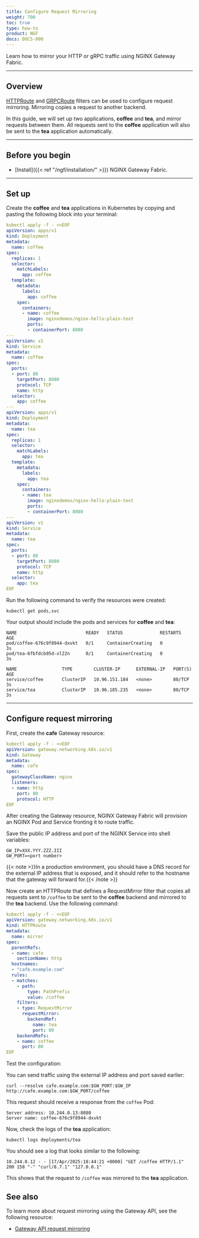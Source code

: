 ```yaml
---
title: Configure Request Mirroring
weight: 700
toc: true
type: how-to
product: NGF
docs: DOCS-000
---
```


Learn how to mirror your HTTP or gRPC traffic using NGINX Gateway Fabric.

---

## Overview

[HTTPRoute](https://gateway-api.sigs.k8s.io/api-types/httproute/) and [GRPCRoute](https://gateway-api.sigs.k8s.io/api-types/grpcroute/) filters can be used to configure request mirroring. Mirroring copies a request to another backend.

In this guide, we will set up two applications, **coffee** and **tea**, and mirror requests between them. All requests
sent to the **coffee** application will also be sent to the **tea** application automatically.

---

## Before you begin

- [Install]({{< ref "/ngf/installation/" >}}) NGINX Gateway Fabric.

---

## Set up

Create the **coffee** and **tea** applications in Kubernetes by copying and pasting the following block into your terminal:

```yaml
kubectl apply -f - <<EOF
apiVersion: apps/v1
kind: Deployment
metadata:
  name: coffee
spec:
  replicas: 1
  selector:
    matchLabels:
      app: coffee
  template:
    metadata:
      labels:
        app: coffee
    spec:
      containers:
      - name: coffee
        image: nginxdemos/nginx-hello:plain-text
        ports:
        - containerPort: 8080
---
apiVersion: v1
kind: Service
metadata:
  name: coffee
spec:
  ports:
  - port: 80
    targetPort: 8080
    protocol: TCP
    name: http
  selector:
    app: coffee
---
apiVersion: apps/v1
kind: Deployment
metadata:
  name: tea
spec:
  replicas: 1
  selector:
    matchLabels:
      app: tea
  template:
    metadata:
      labels:
        app: tea
    spec:
      containers:
      - name: tea
        image: nginxdemos/nginx-hello:plain-text
        ports:
        - containerPort: 8080
---
apiVersion: v1
kind: Service
metadata:
  name: tea
spec:
  ports:
  - port: 80
    targetPort: 8080
    protocol: TCP
    name: http
  selector:
    app: tea
EOF
```

Run the following command to verify the resources were created:

```shell
kubectl get pods,svc
```

Your output should include the pods and services for **coffee** and **tea**:

```text
NAME                          READY   STATUS              RESTARTS   AGE
pod/coffee-676c9f8944-dxvkt   0/1     ContainerCreating   0          3s
pod/tea-6fbfdcb95d-xl22n      0/1     ContainerCreating   0          3s

NAME                 TYPE        CLUSTER-IP      EXTERNAL-IP   PORT(S)   AGE
service/coffee       ClusterIP   10.96.151.184   <none>        80/TCP    3s
service/tea          ClusterIP   10.96.185.235   <none>        80/TCP    3s
```

---

## Configure request mirroring

First, create the **cafe** Gateway resource:

```yaml
kubectl apply -f - <<EOF
apiVersion: gateway.networking.k8s.io/v1
kind: Gateway
metadata:
  name: cafe
spec:
  gatewayClassName: nginx
  listeners:
  - name: http
    port: 80
    protocol: HTTP
EOF
```

After creating the Gateway resource, NGINX Gateway Fabric will provision an NGINX Pod and Service fronting it to route traffic.

Save the public IP address and port of the NGINX Service into shell variables:

   ```text
   GW_IP=XXX.YYY.ZZZ.III
   GW_PORT=<port number>
   ```

{{< note >}}In a production environment, you should have a DNS record for the external IP address that is exposed, and it should refer to the hostname that the gateway will forward for.{{< /note >}}

Now create an HTTPRoute that defines a RequestMirror filter that copies all requests sent to `/coffee` to be sent to the **coffee** backend and mirrored to the **tea** backend. Use the following command:

```yaml
kubectl apply -f - <<EOF
apiVersion: gateway.networking.k8s.io/v1
kind: HTTPRoute
metadata:
  name: mirror
spec:
  parentRefs:
  - name: cafe
    sectionName: http
  hostnames:
  - "cafe.example.com"
  rules:
  - matches:
    - path:
        type: PathPrefix
        value: /coffee
    filters:
    - type: RequestMirror
      requestMirror:
        backendRef:
          name: tea
          port: 80
    backendRefs:
    - name: coffee
      port: 80
EOF
```

Test the configuration:

You can send traffic using the external IP address and port saved earlier:

```shell
curl --resolve cafe.example.com:$GW_PORT:$GW_IP http://cafe.example.com:$GW_PORT/coffee
```

This request should receive a response from the `coffee` Pod:

```text
Server address: 10.244.0.13:8080
Server name: coffee-676c9f8944-dxvkt
```

Now, check the logs of the **tea** application:

```shell
kubectl logs deployments/tea
```

You should see a log that looks similar to the following:

```text
10.244.0.12 - - [17/Apr/2025:18:44:21 +0000] "GET /coffee HTTP/1.1" 200 158 "-" "curl/8.7.1" "127.0.0.1"
```

This shows that the request to `/coffee` was mirrored to the **tea** application.

## See also

To learn more about request mirroring using the Gateway API, see the following resource:

- [Gateway API request mirroring](https://gateway-api.sigs.k8s.io/guides/http-request-mirroring/)
